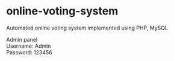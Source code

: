 # online-voting-system
Automated online voting system implemented using PHP, MySQL

Admin panel <br>
Username: Admin <br>
Password: 123456
